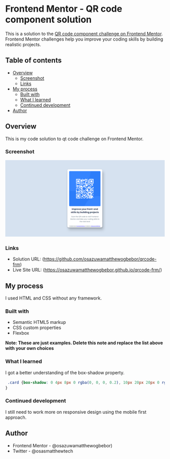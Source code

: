 # Frontend Mentor - QR code component solution

This is a solution to the [QR code component challenge on Frontend Mentor](https://www.frontendmentor.io/challenges/qr-code-component-iux_sIO_H). Frontend Mentor challenges help you improve your coding skills by building realistic projects. 

## Table of contents

- [Overview](#overview)
  - [Screenshot](#screenshot)
  - [Links](#links)
- [My process](#my-process)
  - [Built with](#built-with)
  - [What I learned](#what-i-learned)
  - [Continued development](#continued-development)
- [Author](#author)


## Overview
This is my code solution to qt code challenge on Frontend Mentor.
### Screenshot

![]( ../screenshot.png )


### Links

- Solution URL: (https://github.com/osazuwamatthewogbebor/qrcode-frm)
- Live Site URL: (https://osazuwamatthewogbebor.github.io/qrcode-frm/)

## My process
I used HTML and CSS without any framework.
### Built with

- Semantic HTML5 markup
- CSS custom properties
- Flexbox

**Note: These are just examples. Delete this note and replace the list above with your own choices**

### What I learned
I got a better understanding of the box-shadow property.

```css
 .card {box-shadow: 0 4px 8px 0 rgba(0, 0, 0, 0.2), 10px 20px 20px 0 rgba(0, 0, 0, 0.19);
}
```

### Continued development
I still need to work more on responsive design using the mobile first approach.


## Author
- Frontend Mentor - @osazuwamatthewogbebor)
- Twitter - @osasmatthewtech


